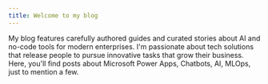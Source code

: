 ```yaml
---
title: Welcome to my blog
---
```

My blog features carefully authored guides and curated stories about AI and no-code tools for modern enterprises. I'm passionate about tech solutions that release people to pursue innovative tasks that grow their business. Here, you'll find posts about Microsoft Power Apps, Chatbots, AI, MLOps, just to mention a few.
